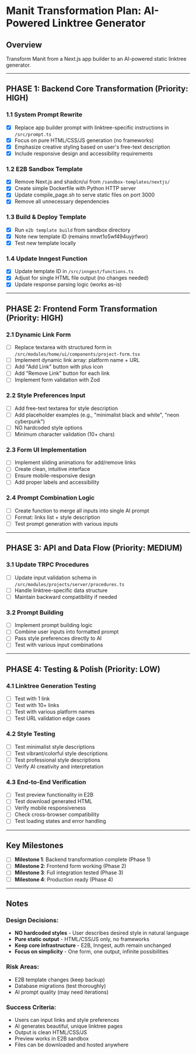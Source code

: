 # Manit Transformation Plan: AI-Powered Linktree Generator

## Overview
Transform Manit from a Next.js app builder to an AI-powered static linktree generator.

---

## PHASE 1: Backend Core Transformation (Priority: HIGH)

### 1.1 System Prompt Rewrite
- [x] Replace app builder prompt with linktree-specific instructions in `/src/prompt.ts`
- [x] Focus on pure HTML/CSS/JS generation (no frameworks)
- [x] Emphasize creative styling based on user's free-text description
- [x] Include responsive design and accessibility requirements

### 1.2 E2B Sandbox Template
- [x] Remove Next.js and shadcn/ui from `/sandbox-templates/nextjs/`
- [x] Create simple Dockerfile with Python HTTP server
- [x] Update compile_page.sh to serve static files on port 3000
- [x] Remove all unnecessary dependencies

### 1.3 Build & Deploy Template
- [x] Run `e2b template build` from sandbox directory
- [x] Note new template ID (remains nnwt1o5wf494uyjrfwor)
- [x] Test new template locally

### 1.4 Update Inngest Function
- [x] Update template ID in `/src/inngest/functions.ts`
- [x] Adjust for single HTML file output (no changes needed)
- [x] Update response parsing logic (works as-is)

---

## PHASE 2: Frontend Form Transformation (Priority: HIGH)

### 2.1 Dynamic Link Form
- [ ] Replace textarea with structured form in `/src/modules/home/ui/components/project-form.tsx`
- [ ] Implement dynamic link array: platform name + URL
- [ ] Add "Add Link" button with plus icon
- [ ] Add "Remove Link" button for each link
- [ ] Implement form validation with Zod

### 2.2 Style Preferences Input
- [ ] Add free-text textarea for style description
- [ ] Add placeholder examples (e.g., "minimalist black and white", "neon cyberpunk")
- [ ] NO hardcoded style options
- [ ] Minimum character validation (10+ chars)

### 2.3 Form UI Implementation
- [ ] Implement sliding animations for add/remove links
- [ ] Create clean, intuitive interface
- [ ] Ensure mobile-responsive design
- [ ] Add proper labels and accessibility

### 2.4 Prompt Combination Logic
- [ ] Create function to merge all inputs into single AI prompt
- [ ] Format: links list + style description
- [ ] Test prompt generation with various inputs

---

## PHASE 3: API and Data Flow (Priority: MEDIUM)

### 3.1 Update TRPC Procedures
- [ ] Update input validation schema in `/src/modules/projects/server/procedures.ts`
- [ ] Handle linktree-specific data structure
- [ ] Maintain backward compatibility if needed

### 3.2 Prompt Building
- [ ] Implement prompt building logic
- [ ] Combine user inputs into formatted prompt
- [ ] Pass style preferences directly to AI
- [ ] Test with various input combinations

---

## PHASE 4: Testing & Polish (Priority: LOW)

### 4.1 Linktree Generation Testing
- [ ] Test with 1 link
- [ ] Test with 10+ links
- [ ] Test with various platform names
- [ ] Test URL validation edge cases

### 4.2 Style Testing
- [ ] Test minimalist style descriptions
- [ ] Test vibrant/colorful style descriptions
- [ ] Test professional style descriptions
- [ ] Verify AI creativity and interpretation

### 4.3 End-to-End Verification
- [ ] Test preview functionality in E2B
- [ ] Test download generated HTML
- [ ] Verify mobile responsiveness
- [ ] Check cross-browser compatibility
- [ ] Test loading states and error handling

---

## Key Milestones

- [ ] **Milestone 1**: Backend transformation complete (Phase 1)
- [ ] **Milestone 2**: Frontend form working (Phase 2)
- [ ] **Milestone 3**: Full integration tested (Phase 3)
- [ ] **Milestone 4**: Production ready (Phase 4)

---

## Notes

### Design Decisions:
- **NO hardcoded styles** - User describes desired style in natural language
- **Pure static output** - HTML/CSS/JS only, no frameworks
- **Keep core infrastructure** - E2B, Inngest, auth remain unchanged
- **Focus on simplicity** - One form, one output, infinite possibilities

### Risk Areas:
- E2B template changes (keep backup)
- Database migrations (test thoroughly)
- AI prompt quality (may need iterations)

### Success Criteria:
- Users can input links and style preferences
- AI generates beautiful, unique linktree pages
- Output is clean HTML/CSS/JS
- Preview works in E2B sandbox
- Files can be downloaded and hosted anywhere